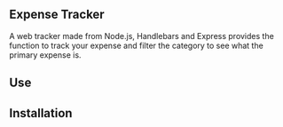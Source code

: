 ## Expense Tracker

A web tracker made from Node.js, Handlebars and Express provides the function to track your expense and filter the category to see what the primary expense is.

## Use








## Installation

